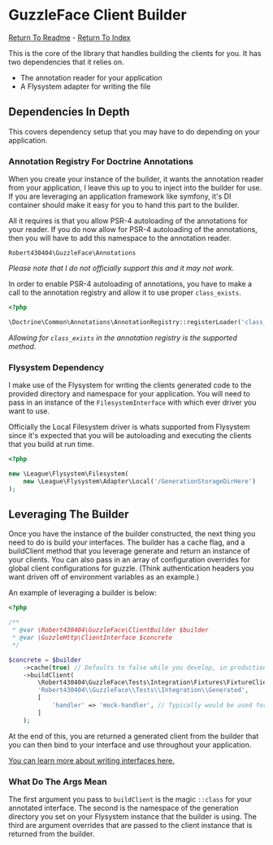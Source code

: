 # GuzzleFace Client Builder

[Return To Readme](./../../README.md) - [Return To Index](./index.md)

This is the core of the library that handles building the clients for you. It has
two dependencies that it relies on.

* The annotation reader for your application
* A Flysystem adapter for writing the file

## Dependencies In Depth

This covers dependency setup that you may have to do depending on your application.

### Annotation Registry For Doctrine Annotations

When you create your instance of the builder, it wants the annotation reader from
your application, I leave this up to you to inject into the builder for use. If you
are leveraging an application framework like symfony, it's DI container should 
make it easy for you to hand this part to the builder.

All it requires is that you allow PSR-4 autoloading of the annotations for your 
reader. If you do now allow for PSR-4 autoloading of the annotations, then you
will have to add this namespace to the annotation reader.

`Robert430404\GuzzleFace\Annotations`

*Please note that I do not officially support this and it may not work.*

In order to enable PSR-4 autoloading of annotations, you have to make a call to
the annotation registry and allow it to use proper `class_exists`.

```PHP
<?php

\Doctrine\Common\Annotations\AnnotationRegistry::registerLoader('class_exists');
```

*Allowing for `class_exists` in the annotation registry is the supported method.*

### Flysystem Dependency

I make use of the Flysystem for writing the clients generated code to the provided
directory and namespace for your application. You will need to pass in an instance 
of the `FilesystemInterface` with which ever driver you want to use. 

Officially the Local Filesystem driver is whats supported from Flysystem since it's 
expected that you will be autoloading and executing the clients that you build at 
run time.

```PHP
<?php

new \League\Flysystem\Filesystem(
    new \League\Flysystem\Adapter\Local('/GenerationStorageDirHere')
);
```

## Leveraging The Builder

Once you have the instance of the builder constructed, the next thing you need to do
is build your interfaces. The builder has a cache flag, and a buildClient method that
you leverage generate and return an instance of your clients. You can also pass in an
array of configuration overrides for global client configurations for guzzle. (Think
authentication headers you want driven off of environment variables as an example.)

An example of leveraging a builder is below:

```PHP
<?php

/** 
 * @var \Robert430404\GuzzleFace\ClientBuilder $builder
 * @var \GuzzleHttp\ClientInterface $concrete 
 */

$concrete = $builder
    ->cache(true) // Defaults to false while you develop, in production you should turn this on
    ->buildClient(
        \Robert430404\GuzzleFace\Tests\Integration\Fixtures\FixtureClientInterface::class,
        'Robert430404\\GuzzleFace\\Tests\\Integration\\Generated',
        [
            'handler' => 'mock-handler', // Typically would be used for auth creds or handler mocks
        ]
    );
```

At the end of this, you are returned a generated client from the builder that you can then 
bind to your interface and use throughout your application.

[You can learn more about writing interfaces here.](./WritingInterfaces.md)

### What Do The Args Mean

The first argument you pass to `buildClient` is the magic `::class` for your annotated interface.
The second is the namespace of the generation directory you set on your Flysystem instance that 
the builder is using. The third are argument overrides that are passed to the client instance
that is returned from the builder.